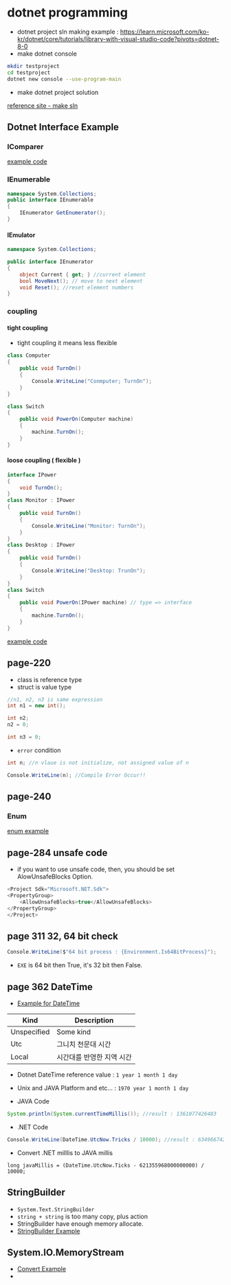 # dotnet programming 

- dotnet project sln making example : https://learn.microsoft.com/ko-kr/dotnet/core/tutorials/library-with-visual-studio-code?pivots=dotnet-8-0  
- make dotnet console 


```sh
mkdir testproject
cd testproject
dotnet new console --use-program-main
```

- make dotnet project solution

[reference site - make sln](https://learn.microsoft.com/ko-kr/dotnet/core/tools/dotnet-sln)  

## Dotnet Interface Example 

### IComparer

[example code](./dotnetexample/Interface/Program.cs)  

### IEnumerable 

```csharp
namespace System.Collections;
public interface IEnumerable
{
    IEnumerator GetEnumerator();
}
```

#### IEmulator

```csharp
namespace System.Collections;

public interface IEnumerator
{
    object Current { get; } //current element 
    bool MoveNext(); // move to next element
    void Reset(); //reset element numbers
}
```

### coupling 

#### tight coupling 

- tight coupling it means less flexible    

```csharp
class Computer 
{
    public void TurnOn()
    {
        Console.WriteLine("Conmputer; TurnOn");
    }
}

class Switch
{
    public void PowerOn(Computer machine)
    {
        machine.TurnOn();
    }
}
```

#### loose coupling ( flexible )

```csharp
interface IPower
{ 
    void TurnOn();
}
class Monitor : IPower 
{
    public void TurnOn()
    {
        Console.WriteLine("Monitor: TurnOn");
    }
}
class Desktop : IPower
{
    public void TurnOn()
    {
        Console.WriteLine("Desktop: TrunOn");
    }
}
class Switch
{
    public void PowerOn(IPower machine) // type => interface 
    {
        machine.TurnOn();
    }
}
```

[example code](./dotnetexample/Interface/Program.cs)  

## page-220

- class is reference type
- struct is value type

```csharp
//n1, n2, n3 is same expression
int n1 = new int();

int n2;
n2 = 0;

int n3 = 0;
```

- `error` condition

```csharp
int n; //n vlaue is not initialize, not assigned value of n 

Console.WriteLine(n); //Compile Error Occur!!
```
## page-240

### Enum 

[enum example](./dotnetexample/Enum/Program.cs)  

## page-284 unsafe code

- if you want to use unsafe code, then, you should be set AlowUnsafeBlocks Option.

```csharp
<Project Sdk="Microsoft.NET.Sdk">
<PropertyGroup>
    <AllowUnsafeBlocks>true</AllowUnsafeBlocks>
</PropertyGroup>
</Project>
```

## page 311 32, 64 bit check

```csharp
Console.WriteLine($"64 bit process : {Environment.Is64BitProcess}");
```

- `EXE` is 64 bit then True, it's 32 bit then False.

## page 362 DateTime 

- [Example for DateTime](./dotnetexample/Datetime/Program.cs)  

|Kind|Description|
|---|---|
|Unspecified|Some kind|
|Utc|그니치 천문대 시간|
|Local|시간대를 반영한 지역 시간|

- Dotnet DateTime reference value : `1 year 1 month 1 day`
- Unix and JAVA Platform and etc... : `1970 year 1 month 1 day`

- JAVA Code 

```java
System.println(System.currentTimeMillis()); //result : 1361077426483
```

- .NET Code 

```csharp
Console.WriteLine(DateTime.UtcNow.Tricks / 10000); //result : 63496674226482
```

- Convert .NET milllis to JAVA millis 

```
long javaMillis = (DateTime.UtcNow.Ticks - 621355968000000000) / 10000;
```

## StringBuilder 

- `System.Text.StringBuilder`
- `string + string` is too many copy, plus action
- StringBuilder have enough memory allocate.  
- [StringBuilder Example](./dotnetexample/StringExample/Program.cs)  

## System.IO.MemoryStream

- [Convert Example](./dotnetexample/ConvertExample/Program.cs)  
- 
